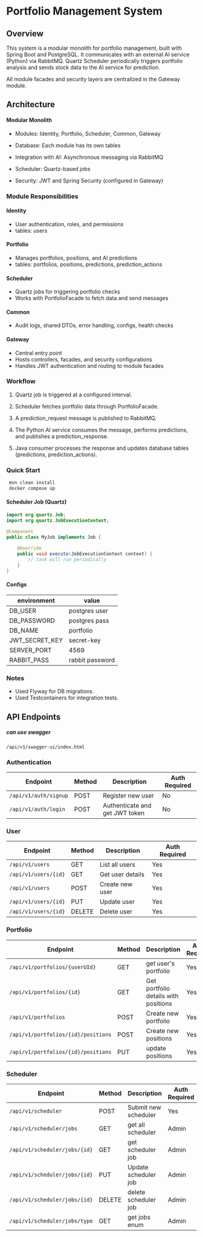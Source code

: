 # Portfolio Management System

## Overview
This system is a modular monolith for portfolio management, built with Spring Boot and PostgreSQL. It communicates with an external AI service (Python) via RabbitMQ. Quartz Scheduler periodically triggers portfolio analysis and sends stock data to the AI service for prediction.

All module facades and security layers are centralized in the Gateway module.

## Architecture
#### Modular Monolith

- Modules: Identity, Portfolio, Scheduler, Common, Gateway

- Database: Each module has its own tables

- Integration with AI: Asynchronous messaging via RabbitMQ

- Scheduler: Quartz-based jobs

- Security: JWT and Spring Security (configured in Gateway)


###  Module Responsibilities
#### Identity

- User authentication, roles, and permissions
- tables: users

#### Portfolio

- Manages portfolios, positions, and AI predictions
- tables: portfolios, positions, predictions, prediction_actions

#### Scheduler

- Quartz jobs for triggering portfolio checks
- Works with PortfolioFacade to fetch data and send messages

#### Common

- Audit logs, shared DTOs, error handling, configs, health checks

#### Gateway

- Central entry point
- Hosts controllers, facades, and security configurations
- Handles JWT authentication and routing to module facades


### Workflow
1. Quartz job is triggered at a configured interval.

2. Scheduler fetches portfolio data through PortfolioFacade.

3. A prediction_request message is published to RabbitMQ.

4. The Python AI service consumes the message, performs predictions, and publishes a prediction_response.

5. Java consumer processes the response and updates database tables (predictions, prediction_actions).

### Quick Start

```bash
 mvn clean install
 docker compose up
```

#### Scheduler Job (Quartz)
```java
import org.quartz.Job;
import org.quartz.JobExecutionContext;

@Component
public class MyJob implements Job {
    
    @Override
    public void execute(JobExecutionContext context) {
        // task will run periodically
    }
}
```

#### Configs
| environment | value|
|---|---|
| DB_USER | postgres user |
| DB_PASSWORD | postgres pass |
| DB_NAME | portfolio |
|JWT_SECRET_KEY| secret-key|
|SERVER_PORT| 4569|
|RABBIT_PASS| rabbit password|

### Notes

- Used Flyway for DB migrations.
- Used Testcontainers for integration tests.

## API Endpoints

##### can use swagger
`/api/v1/swagger-ui/index.html`

### Authentication

| Endpoint               | Method | Description                         | Auth Required |
|------------------------|--------|-------------------------------------|---------------|
| `/api/v1/auth/signup`   | POST   | Register new user                   | No            |
| `/api/v1/auth/login`      | POST   | Authenticate and get JWT token      | No            |

### User

| Endpoint               | Method | Description                         | Auth Required |
|------------------------|--------|-------------------------------------|---------------|
| `/api/v1/users`         | GET    | List all users       | Yes           |
| `/api/v1/users/{id}`    | GET    | Get user details         | Yes           |
| `/api/v1/users`         | POST   | Create new user                   | Yes         |
| `/api/v1/users/{id}`    | PUT    | Update user                       | Yes         |
| `/api/v1/users/{id}`    | DELETE | Delete user                       | Yes         |

### Portfolio

| Endpoint               | Method | Description                         | Auth Required |
|------------------------|--------|-------------------------------------|---------------|
| `/api/v1/portfolios/{userUId}`         | GET    | get user's portfolio                    | Yes           |
| `/api/v1/portfolios/{id}`    | GET    | Get portfolio details with positions        | Yes           |
| `/api/v1/portfolios`         | POST   | Create new portfolio                   | Yes           |
| `/api/v1/portfolios/{id}/positions`         | POST   | Create new positions                   | Yes           |
| `/api/v1/portfolios/{id}/positions`         | PUT   | update positions                   | Yes           |

### Scheduler

| Endpoint               | Method | Description                         | Auth Required |
|------------------------|--------|-------------------------------------|---------------|
| `/api/v1/scheduler`            | POST   | Submit new scheduler                      | Yes        |
| `/api/v1/scheduler/jobs`| GET    | get all scheduler                   | Admin         |
| `/api/v1/scheduler/jobs/{id}`| GET    | get scheduler         job          | Admin         |
| `/api/v1/scheduler/jobs/{id}`| PUT    | Update scheduler   job                | Admin         |
| `/api/v1/scheduler/jobs/{id}`| DELETE    | delete scheduler   job                | Admin         |
| `/api/v1/scheduler/jobs/type`| GET    | get  jobs  enum               | Admin         |
